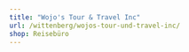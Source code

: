```yaml
---
title: "Wojo's Tour & Travel Inc"
url: /wittenberg/wojos-tour-und-travel-inc/
shop: Reisebüro
---
```

